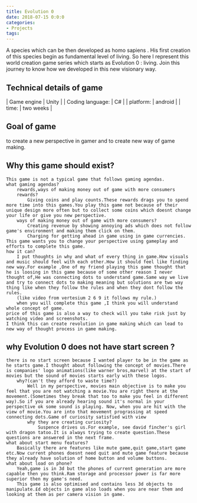 ```yaml
---
title: Evolution 0
date: 2018-07-15 0:0:0
categories:
- Projects
tags:
---
```


A species which can be then developed as homo sapiens . His first creation of this species begin as fundamental level of living. So here I represent this world creation game series which starts as Evolution 0 : living. Join this journey to know how we developed in this new visionary way.


## Technical details of game

| Game engine | Unity |
| Coding language: | C# |
| platform: | android |
| time: | two weeks |

## Goal of game

to create a new perspective in gamer and to create new way of game making.

## Why this game should exist?

	This game is not a typical game that follows gaming agendas.
	what gaming agendas?
		rewards,ways of making money out of game with more consumers
		rewards?
			Giving coins and play counts.These rewards drags you to spend more time into this games.You play this game not because of their unique design more often but to collect some coins which doesnt change your life or give you new perspective.
		ways of making money out of game with more consumers?
			Creating revenue by showing annoying ads which does not follow game's environment and making them click on them.
			Charging for getting ahead in game using in game currencies.
	This game wants you to change your perspective using gameplay and efforts to complete this game.
	how it can?
		I put thoughts in why and what of every thing in game.How visuals and music should feel with each other.How it should feel like finding new way.For example ,One of my friend playing this game thought that he is loosing in this game because of some other reason I never thought of,He was connecting dots to understand game.Same way we live and try to connect dots to making meaning but solutions are two way thing like when they follow the rules and when they dont follow the rules.
		(like video from vertesium 2 6 9 it follows my rule.)
		when you will complete this game ,I think you will understand whole concept of game.
	price of this game is also a way to check will you take risk just by watching video and screenshots.
	I think this can create revolution in game making which can lead to new way of thought process in game making.
	
## why Evolution 0 does not have start screen ?

	there is no start screen because I wanted player to be in the game as he starts game.I thought about following the concept of movies.There is companies' logo animations(like warner bros,marvel) at the start of movies but the sound of movies starts early with these logos.
		why?(can't they afford to waste time?)
			Well in my perspective, movies main objective is to make you feel that you are not watching a movie.You are right there at the movement.(Sometimes they break that too to make you feel in different way).So if you are already hearing sound it's normal in your perspective ok some sound is playing. Now, when you are hit with the view of movie.You are into that movement prograssing at speed connecting dots.Game of curiosity satisfied with view
			why they are creating curiosity?
				Suspence drives us.For example, see david fincher's girl with dragon tatoo.It is always trying to create question.These questions are answered in the next frame.
	what about start menu features?
		Basically there are features like mute game,quit game,start game etc.Now current phones doesnt need quit and mute game feature because they already have solution of home button and volume buttons.
	what about load on phone?
		Yeah,game is in 3d but the phones of current generation are more capable then you think.Ram storage and processor power is far more superior then my game's need.
		This game is also optimised and contains less 3d objects to manipulate.£d objects in game also loads when you are near them and looking at them as per camera vision in game.